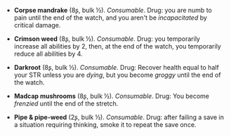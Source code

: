 * **Corpse mandrake** (8ʂ, bulk ½).
_Consumable_.
Drug: you are numb to pain until the end of the watch, and you aren't be _incapacitated_ by critical damage.


* **Crimson weed** (8ʂ, bulk ½).
_Consumable_.
Drug: you temporarily increase all abilities by 2, then, at the end of the watch, you temporarily reduce all abilities by 4.


* **Darkroot** (8ʂ, bulk ½).
_Consumable_.
Drug: Recover health equal to half your STR unless you are _dying_, but you become _groggy_ until the end of the watch.


* **Madcap mushrooms** (8ʂ, bulk ½).
_Consumable_.
Drug: You become _frenzied_ until the end of the stretch.


* **Pipe & pipe-weed** (2ʂ, bulk ½).
_Consumable_.
Drug: after failing a save in a situation requiring thinking, smoke it to repeat the save once.


